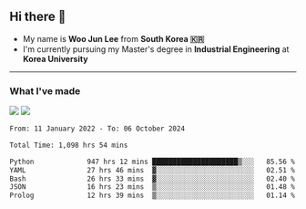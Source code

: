## Hi there 👋

- My name is **Woo Jun Lee** from **South Korea 🇰🇷**
- I'm currently pursuing my Master's degree in **Industrial Engineering** at **Korea University**

---

### What I've made

<a href="https://share.streamlit.io/tomtom1103/kuiai_hackathon_2022/main/JL_app.py"><img src="https://img.shields.io/badge/Journey Lee-161B22?style=for-the-badge&logo=streamlit&logoColor=FF4B4B"/></a> <a href="https://jeon-100.github.io/Dangzang/"><img src="https://img.shields.io/badge/당신을 위한 장학금, 당장!-161B22?style=for-the-badge&logo=react&logoColor=#61DAFB"/></a>

<!--START_SECTION:waka-->

```txt
From: 11 January 2022 - To: 06 October 2024

Total Time: 1,098 hrs 54 mins

Python             947 hrs 12 mins █████████████████████▒░░░   85.56 %
YAML               27 hrs 46 mins  ▓░░░░░░░░░░░░░░░░░░░░░░░░   02.51 %
Bash               26 hrs 33 mins  ▓░░░░░░░░░░░░░░░░░░░░░░░░   02.40 %
JSON               16 hrs 23 mins  ▒░░░░░░░░░░░░░░░░░░░░░░░░   01.48 %
Prolog             12 hrs 39 mins  ▒░░░░░░░░░░░░░░░░░░░░░░░░   01.14 %
```

<!--END_SECTION:waka-->
